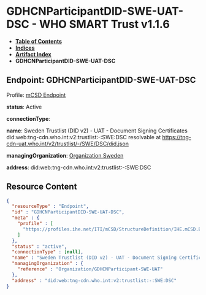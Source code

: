 # GDHCNParticipantDID-SWE-UAT-DSC - WHO SMART Trust v1.1.6

* [**Table of Contents**](toc.md)
* [**Indices**](indices.md)
* [**Artifact Index**](artifacts.md)
* **GDHCNParticipantDID-SWE-UAT-DSC**

## Endpoint: GDHCNParticipantDID-SWE-UAT-DSC

Profile: [mCSD Endpoint](https://profiles.ihe.net/ITI/mCSD/4.0.0/StructureDefinition-IHE.mCSD.Endpoint.html)

**status**: Active

**connectionType**: 

**name**: Sweden Trustlist (DID v2) - UAT - Document Signing Certificates did:web:tng-cdn.who.int:v2:trustlist:-:SWE:DSC resolvable at https://tng-cdn-uat.who.int/v2/trustlist/-/SWE/DSC/did.json

**managingOrganization**: [Organization Sweden](Organization-GDHCNParticipant-SWE-UAT.md)

**address**: did:web:tng-cdn.who.int:v2:trustlist:-:SWE:DSC



## Resource Content

```json
{
  "resourceType" : "Endpoint",
  "id" : "GDHCNParticipantDID-SWE-UAT-DSC",
  "meta" : {
    "profile" : [
      "https://profiles.ihe.net/ITI/mCSD/StructureDefinition/IHE.mCSD.Endpoint"
    ]
  },
  "status" : "active",
  "connectionType" : [null],
  "name" : "Sweden Trustlist (DID v2) - UAT - Document Signing Certificates\ndid:web:tng-cdn.who.int:v2:trustlist:-:SWE:DSC\nresolvable at https://tng-cdn-uat.who.int/v2/trustlist/-/SWE/DSC/did.json",
  "managingOrganization" : {
    "reference" : "Organization/GDHCNParticipant-SWE-UAT"
  },
  "address" : "did:web:tng-cdn.who.int:v2:trustlist:-:SWE:DSC"
}

```
